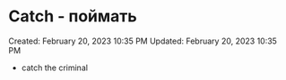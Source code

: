 # Catch - поймать

Created: February 20, 2023 10:35 PM
Updated: February 20, 2023 10:35 PM

- catch the criminal